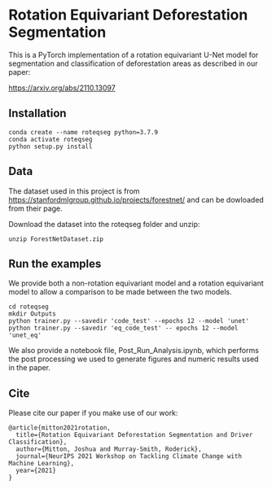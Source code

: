 # Rotation Equivariant Deforestation Segmentation

This is a PyTorch implementation of a rotation equivariant U-Net model for segmentation and classification of deforestation areas as described in our paper:

https://arxiv.org/abs/2110.13097

## Installation

```
conda create --name roteqseg python=3.7.9
conda activate roteqseg
python setup.py install
````

## Data

The dataset used in this project is from https://stanfordmlgroup.github.io/projects/forestnet/ and can be dowloaded from their page.

Download the dataset into the roteqseg folder and unzip:

```
unzip ForestNetDataset.zip
```

## Run the examples

We provide both a non-rotation equivariant model and a rotation equivariant model to allow a comparison to be made between the two models.

```
cd roteqseg
mkdir Outputs
python trainer.py --savedir 'code_test' --epochs 12 --model 'unet'
python trainer.py --savedir 'eq_code_test' -- epochs 12 --model 'unet_eq'
```

We also provide a notebook file, Post_Run_Analysis.ipynb, which performs the post processing we used to generate figures and numeric results used in the paper.

## Cite

Please cite our paper if you make use of our work:

```
@article{mitton2021rotation,
  title={Rotation Equivariant Deforestation Segmentation and Driver Classification},
  author={Mitton, Joshua and Murray-Smith, Roderick},
  journal={NeurIPS 2021 Workshop on Tackling Climate Change with Machine Learning},
  year={2021}
}
```


